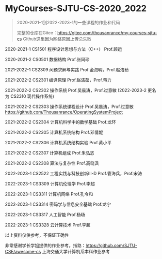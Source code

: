 # MyCourses-SJTU-CS-2020_2022

> 2020-2021-1到2022-2023-1的一些课程的作业和代码
>
> 完整的仓库在Gitee：https://gitee.com/thousanrance/my-courses-sjtu-cs Github这里因为网络原因上传总失败

2020-2021-1 CS1501 程序设计思想与方法（C++） Prof.顾运

2020-2021-2 CS0501 数据结构 Prof.张同珍

2021-2022-1 CS2309 问题求解与实践 Prof.金海明，Prof.赵洁茹

2021-2022-2 CS2301 编译原理 Prof.赵洁茹，Prof.蒋力

2021-2022-2 CS2302 操作系统 Prof.吴晨涛，Prof.过意敏 (2022-2023-2 更名为 CS2310 现代操作系统)

2021-2022-2 CS2303 操作系统课程设计 Prof.吴晨涛，Prof.过意敏 https://github.com/Thousanrance/OperatingSystemProject

2021-2022-2 CS2304 计算机科学中的数学基础 Prof.龙环

2021-2022-2 CS2305 计算机系统结构 Prof.邓倩妮

2021-2022-2 CS2306 计算机系统结构实验 Prof.黄小平

2021-2022-2 CS2307 计算机组成 Prof.朱弘恣

2021-2022-2 CS2308 算法与复杂性 Prof.高晓沨

2022-2023-1 CS2522 工程实践与科技创新Ⅲ-D Prof.管海兵，Prof.宋涛

2022-2023-1 CS3309 计算机伦理学 Prof.李超

2022-2023-1 CS3311 计算机网络 Prof.孔令和

2022-2023-1 CS3314 密码学与信息安全基础 Prof.龙宇

2022-2023-1 CS3317 人工智能 Prof.杨旸

2022-2023-1 CS3328 云计算技术 Prof.李超

以上资料仅供参考，不保证正确性

非常感谢学长学姐提供的作业参考，指路：https://github.com/SJTU-CSE/awesome-cs 上海交通大学计算机系本科作业参考
